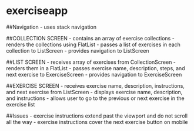 # exerciseapp

##Navigation
        - uses stack navigation

##COLLECTION SCREEN
        - contains an array of exercise collections
        - renders the collections using FlatList
        - passes a list of exercises in each collection to ListScreen
        - provides navigation to ListScreen

##LIST SCREEN
        - receives array of exercises from CollectionScreen
        - renders them in a FlatList
        - passes exercise name, description, steps, and next exercise to ExerciseScreen
        - provides navigation to ExerciseScreen

##EXERCISE SCREEN
        - receives exercise name, description, instructions, and next exercise from ListScreen
        - displays exercise name, description, and instructions
        - allows user to go to the previous or next exercise in the exercise list

##Issues
        - exercise instructions extend past the viewport and do not scroll all the way
        - exercise instructions cover the next exercise button on mobile